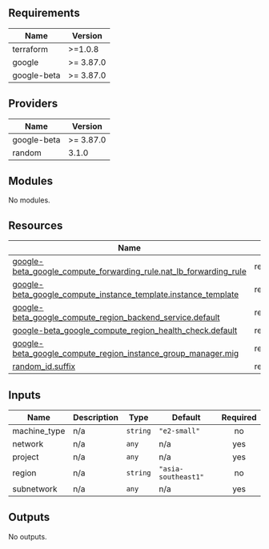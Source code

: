 [//]: # (BEGIN_TF_DOCS)

## Requirements

| Name | Version |
|------|---------|
| terraform | >=1.0.8 |
| google | >= 3.87.0 |
| google-beta | >= 3.87.0 |

## Providers

| Name | Version |
|------|---------|
| google-beta | >= 3.87.0 |
| random | 3.1.0 |

## Modules

No modules.

## Resources

| Name | Type |
|------|------|
| [google-beta_google_compute_forwarding_rule.nat_lb_forwarding_rule](https://registry.terraform.io/providers/hashicorp/google/latest/docs/resources/google_compute_forwarding_rule) | resource |
| [google-beta_google_compute_instance_template.instance_template](https://registry.terraform.io/providers/hashicorp/google/latest/docs/resources/google_compute_instance_template) | resource |
| [google-beta_google_compute_region_backend_service.default](https://registry.terraform.io/providers/hashicorp/google/latest/docs/resources/google_compute_region_backend_service) | resource |
| [google-beta_google_compute_region_health_check.default](https://registry.terraform.io/providers/hashicorp/google/latest/docs/resources/google_compute_region_health_check) | resource |
| [google-beta_google_compute_region_instance_group_manager.mig](https://registry.terraform.io/providers/hashicorp/google/latest/docs/resources/google_compute_region_instance_group_manager) | resource |
| [random_id.suffix](https://registry.terraform.io/providers/hashicorp/random/latest/docs/resources/id) | resource |

## Inputs

| Name | Description | Type | Default | Required |
|------|-------------|------|---------|:--------:|
| machine\_type | n/a | `string` | `"e2-small"` | no |
| network | n/a | `any` | n/a | yes |
| project | n/a | `any` | n/a | yes |
| region | n/a | `string` | `"asia-southeast1"` | no |
| subnetwork | n/a | `any` | n/a | yes |

## Outputs

No outputs.

[//]: # (END_TF_DOCS)